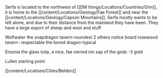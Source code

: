
Serfa is located to the northwest of [[DM things/Locations/Countries/Orin]], it is home to the [[content/Locations/Geology/Fae Forest]] and near the [[content/Locations/Geology/Capson Mountains]]. Serfa mostly wants to be left alone, and due to their distance from the mainland they have been. They have a large export of sheep and wool and stuff

Wolfwater
	the snapdragon tavern-roundest
	2 others
	notice board
	rosewood tavern- respectable 
	the bored dragon-typical

Ersonia
	the glass tulip, a nice, fae owned inn
	sap of the gods -3 gold

Lullen 
    starting point

[[content/Locations/Cities/Beldon]]
